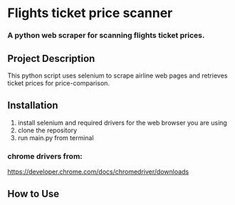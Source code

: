 # Flights ticket price scanner
### A python web scraper for scanning flights ticket prices. 

## Project Description
This python script uses selenium to scrape airline web pages and retrieves ticket prices for price-comparison.

## Installation
1. install selenium and required drivers for the web browser you are using
2. clone the repository 
3. run main.py from terminal

### chrome drivers from:
https://developer.chrome.com/docs/chromedriver/downloads


## How to Use
